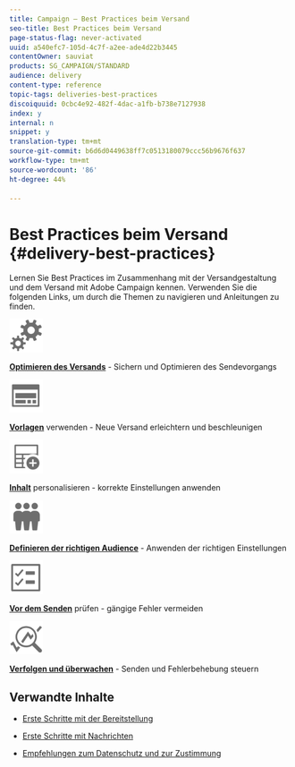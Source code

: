 ```yaml
---
title: Campaign – Best Practices beim Versand
seo-title: Best Practices beim Versand
page-status-flag: never-activated
uuid: a540efc7-105d-4c7f-a2ee-ade4d22b3445
contentOwner: sauviat
products: SG_CAMPAIGN/STANDARD
audience: delivery
content-type: reference
topic-tags: deliveries-best-practices
discoiquuid: 0cbc4e92-482f-4dac-a1fb-b738e7127938
index: y
internal: n
snippet: y
translation-type: tm+mt
source-git-commit: b6d6d0449638ff7c0513180079ccc56b9676f637
workflow-type: tm+mt
source-wordcount: '86'
ht-degree: 44%

---
```



# Best Practices beim Versand {#delivery-best-practices}

Lernen Sie Best Practices im Zusammenhang mit der Versandgestaltung und dem Versand mit Adobe Campaign kennen. Verwenden Sie die folgenden Links, um durch die Themen zu navigieren und Anleitungen zu finden.

<img src="assets/do-not-localize/optimize.svg"  width="60px">

**[Optimieren des Versands](optimize-delivery.md)** - Sichern und Optimieren des Sendevorgangs

<img src="assets/do-not-localize/design.svg"  width="60px">

**[Vorlagen](use-templates.md)** verwenden - Neue Versand erleichtern und beschleunigen

<img src="assets/do-not-localize/custom.svg"  width="60px">

**[Inhalt](optimize-delivery.md)** personalisieren - korrekte Einstellungen anwenden

<img src="assets/do-not-localize/profiles.svg"  width="60px">

**[Definieren der richtigen Audience](define-the-right-audience.md)** - Anwenden der richtigen Einstellungen

<img src="assets/do-not-localize/start.svg"  width="60px">

**[Vor dem Senden](check-before-sending.md)** prüfen - gängige Fehler vermeiden

<img src="assets/do-not-localize/troubleshoot.svg"  width="60px">

**[Verfolgen und überwachen](track-and-monitor.md)** - Senden und Fehlerbehebung steuern

## Verwandte Inhalte

* [Erste Schritte mit der Bereitstellung](../../sending/using/about-deliverability.md)

* [Erste Schritte mit Nachrichten](../../channels/using/get-started-communication-channels.md)

* [Empfehlungen zum Datenschutz und zur Zustimmung](../../start/using/privacy.md)
